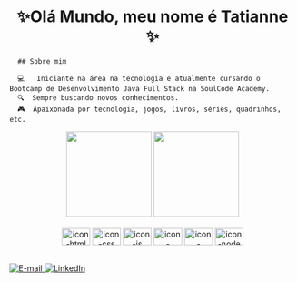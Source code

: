

  <h1 align=center> ✨Olá Mundo, meu nome é Tatianne ✨</h1>
  
      ## Sobre mim
      
      💻   Iniciante na área na tecnologia e atualmente cursando o Bootcamp de Desenvolvimento Java Full Stack na SoulCode Academy.
      🔍  Sempre buscando novos conhecimentos.
      🎮  Apaixonada por tecnologia, jogos, livros, séries, quadrinhos, etc.
      
    

<div align=center>
  <img height="150em" src="https://github-readme-stats.vercel.app/api?username=tatiannecarv&show_icons=true&theme=dracula&include_all_commits=true&count_private=true"/> 
  <img height="150em" src="https://github-readme-stats.vercel.app/api/top-langs/?username=tatiannecarv&layout=compact&langs_count=7&theme=dracula"/>
  </a>
    </div>
  </br>
 <div align=center>
 <img src="https://cdn.jsdelivr.net/gh/devicons/devicon/icons/html5/html5-original.svg" alt="icon-html" height="30" width="50" />
 <img src="https://cdn.jsdelivr.net/gh/devicons/devicon/icons/css3/css3-original.svg" alt="icon-css" height="30" width="50" />
 <img src="https://cdn.jsdelivr.net/gh/devicons/devicon/icons/javascript/javascript-original.svg" alt="icon-js" height="30" width="50 />
 <img src="https://cdn.jsdelivr.net/gh/devicons/devicon/icons/typescript/typescript-original.svg" alt="icon-ts" height="30" width="50" />  
 <img src="https://cdn.jsdelivr.net/gh/devicons/devicon/icons/bootstrap/bootstrap-original.svg"  alt="icon-bootstrap" height="30" width="50" />  
 <img src="https://cdn.jsdelivr.net/gh/devicons/devicon/icons/angularjs/angularjs-original.svg" alt="icon-angular" height="30" width="50" />
 <img src="https://cdn.jsdelivr.net/gh/devicons/devicon/icons/nodejs/nodejs-original-wordmark.svg" alt="icon-node" height="30" width="50" />  
</div>

 ##
 
<div>
<a href="mailto:tatiannecarv@gmail.com"><img alt="E-mail" src="https://img.shields.io/badge/Gmail-D14836?style=for-the-badge&logo=gmail&logoColor=white"/>
</a>
<a href="https://www.linkedin.com/in/tatianne-carvalho" target="_blank">
<img alt="LinkedIn" src="https://img.shields.io/badge/LinkedIn-0077B5?style=for-the-badge&logo=linkedin&logoColor=white"/>
</a>
</div>


